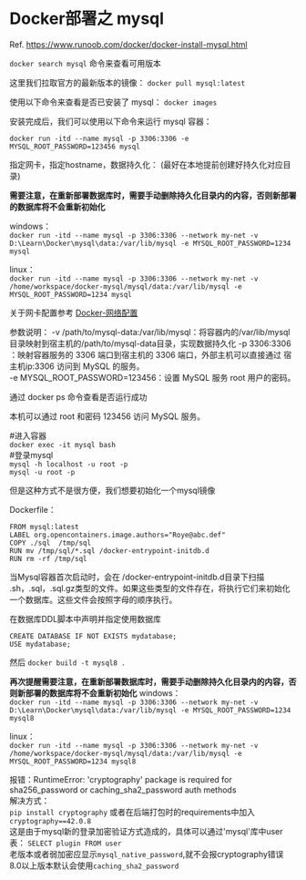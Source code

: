 # Docker部署之 mysql

Ref. https://www.runoob.com/docker/docker-install-mysql.html

`docker search mysql` 
命令来查看可用版本

这里我们拉取官方的最新版本的镜像：
`docker pull mysql:latest`

使用以下命令来查看是否已安装了 mysql：
`docker images`

安装完成后，我们可以使用以下命令来运行 mysql 容器：

`docker run -itd --name mysql -p 3306:3306 -e MYSQL_ROOT_PASSWORD=123456 mysql`

指定网卡，指定hostname，数据持久化： (最好在本地提前创建好持久化对应目录) 

**需要注意，在重新部署数据库时，需要手动删除持久化目录内的内容，否则新部署的数据库将不会重新初始化**


windows：  
`docker run -itd --name mysql -p 3306:3306 --network my-net -v D:\Learn\Docker\mysql\data:/var/lib/mysql -e MYSQL_ROOT_PASSWORD=1234 mysql`

linux：  
`docker run -itd --name mysql -p 3306:3306 --network my-net -v /home/workspace/docker-mysql/mysql/data:/var/lib/mysql -e MYSQL_ROOT_PASSWORD=1234 mysql`


关于网卡配置参考 [Docker-网络配置](/markdown/Docker.md#docker-网络配置)


参数说明：
-v /path/to/mysql-data:/var/lib/mysql：将容器内的/var/lib/mysql目录映射到宿主机的/path/to/mysql-data目录，实现数据持久化
-p 3306:3306 ：映射容器服务的 3306 端口到宿主机的 3306 端口，外部主机可以直接通过 宿主机ip:3306 访问到 MySQL 的服务。  
-e MYSQL_ROOT_PASSWORD=123456：设置 MySQL 服务 root 用户的密码。


通过 docker ps 命令查看是否运行成功

本机可以通过 root 和密码 123456 访问 MySQL 服务。


#进入容器  
`docker exec -it mysql bash`  
#登录mysql  
`mysql -h localhost -u root -p`  
`mysql -u root -p`

但是这种方式不是很方便，我们想要初始化一个mysql镜像

Dockerfile：
```
FROM mysql:latest
LABEL org.opencontainers.image.authors="Roye@abc.def"
COPY ./sql  /tmp/sql
RUN mv /tmp/sql/*.sql /docker-entrypoint-initdb.d
RUN rm -rf /tmp/sql
```

当Mysql容器首次启动时，会在 /docker-entrypoint-initdb.d目录下扫描 .sh，.sql，.sql.gz类型的文件。如果这些类型的文件存在，将执行它们来初始化一个数据库。这些文件会按照字母的顺序执行。

在数据库DDL脚本中声明并指定使用数据库
```
CREATE DATABASE IF NOT EXISTS mydatabase;
USE mydatabase;
```

然后
`docker build -t mysql8 .`


**再次提醒需要注意，在重新部署数据库时，需要手动删除持久化目录内的内容，否则新部署的数据库将不会重新初始化**
windows：  
`docker run -itd --name mysql -p 3306:3306 --network my-net -v D:\Learn\Docker\mysql\data:/var/lib/mysql -e MYSQL_ROOT_PASSWORD=1234 mysql8`

linux：  
`docker run -itd --name mysql -p 3306:3306 --network my-net -v /home/workspace/docker-mysql/mysql/data:/var/lib/mysql -e MYSQL_ROOT_PASSWORD=1234 mysql8`


报错：RuntimeError: 'cryptography' package is required for sha256_password or caching_sha2_password auth methods  
解决方式：  
`pip install cryptography`
或者在后端打包时的requirements中加入  
`cryptography==42.0.8`  
这是由于mysql新的登录加密验证方式造成的，具体可以通过'mysql'库中user表： 
`SELECT plugin FROM user`  
老版本或者弱加密应显示`mysql_native_password`,就不会报cryptography错误  
8.0以上版本默认会使用`caching_sha2_password`
